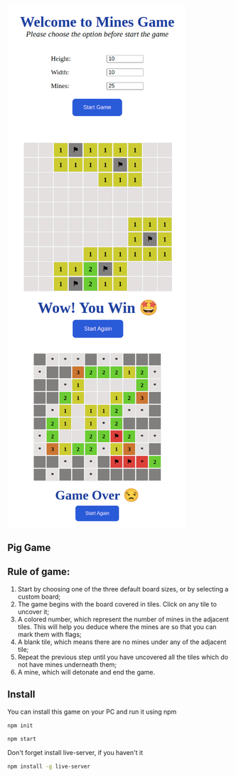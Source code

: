 <img src="src/media/Mines_1.png" width="400px" />
<br />
<img src="src/media/Mines_2.png" width="400px" />
<br />
<img src="src/media/Mines_3.png" width="400px" />
<br />

## Pig Game 


## Rule of game:
1. Start by choosing one of the three default board sizes, or by selecting a custom board;
2. The game begins with the board covered in tiles. Click on any tile to uncover it;
3. A colored number, which represent the number of mines in the adjacent tiles. This will help you deduce where the mines are so that you can mark them with flags;
4. A blank tile, which means there are no mines under any of the adjacent tile;
5. Repeat the previous step until you have uncovered all the tiles which do not have mines underneath them;
6. A mine, which will detonate and end the game.


## Install
You can install this game on your PC and run it using npm

```sh
npm init
```

```sh
npm start
```

Don't forget install live-server, if you haven't it
```sh
npm install -g live-server
```